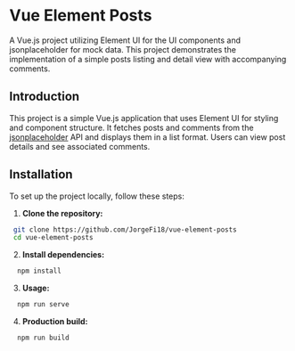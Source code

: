 # Vue Element Posts

A Vue.js project utilizing Element UI for the UI components and jsonplaceholder for mock data. This project demonstrates the implementation of a simple posts listing and detail view with accompanying comments.


## Introduction

This project is a simple Vue.js application that uses Element UI for styling and component structure. It fetches posts and comments from the [jsonplaceholder](https://jsonplaceholder.typicode.com) API and displays them in a list format. Users can view post details and see associated comments.

## Installation

To set up the project locally, follow these steps:

1. **Clone the repository:**

  ```sh
   git clone https://github.com/JorgeFi18/vue-element-posts
   cd vue-element-posts
  ```
2. **Install dependencies:**

```sh
  npm install
```

3. **Usage:**

```sh
  npm run serve
```

4. **Production build:**

```sh
  npm run build
```